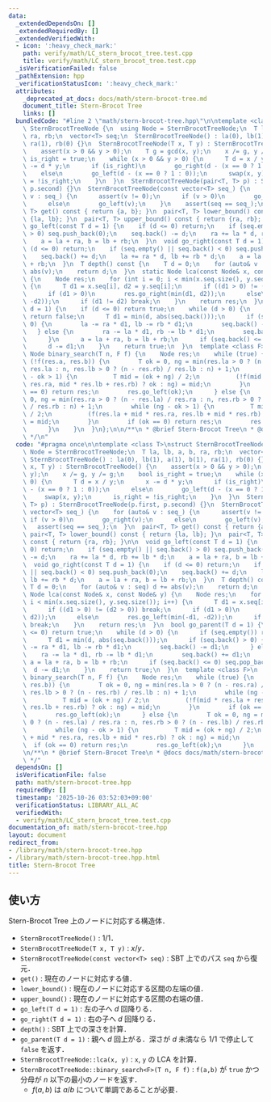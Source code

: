 ```yaml
---
data:
  _extendedDependsOn: []
  _extendedRequiredBy: []
  _extendedVerifiedWith:
  - icon: ':heavy_check_mark:'
    path: verify/math/LC_stern_brocot_tree.test.cpp
    title: verify/math/LC_stern_brocot_tree.test.cpp
  _isVerificationFailed: false
  _pathExtension: hpp
  _verificationStatusIcon: ':heavy_check_mark:'
  attributes:
    _deprecated_at_docs: docs/math/stern-brocot-tree.md
    document_title: Stern-Brocot Tree
    links: []
  bundledCode: "#line 2 \"math/stern-brocot-tree.hpp\"\n\ntemplate <class T>\nstruct\
    \ SternBrocotTreeNode {\n  using Node = SternBrocotTreeNode;\n  T la, lb, a, b,\
    \ ra, rb;\n  vector<T> seq;\n  SternBrocotTreeNode() : la(0), lb(1), a(1), b(1),\
    \ ra(1), rb(0) {}\n  SternBrocotTreeNode(T x, T y) : SternBrocotTreeNode() {\n\
    \    assert(x > 0 && y > 0);\n    T g = gcd(x, y);\n    x /= g, y /= g;\n    bool\
    \ is_right = true;\n    while (x > 0 && y > 0) {\n      T d = x / y;\n      x\
    \ -= d * y;\n      if (is_right)\n        go_right(d - (x == 0 ? 1 : 0));\n  \
    \    else\n        go_left(d - (x == 0 ? 1 : 0));\n      swap(x, y);\n      is_right\
    \ = !is_right;\n    }\n  }\n  SternBrocotTreeNode(pair<T, T> p) : SternBrocotTreeNode(p.first,\
    \ p.second) {}\n  SternBrocotTreeNode(const vector<T> seq_) {\n    for (auto&\
    \ v : seq_) {\n      assert(v != 0);\n      if (v > 0)\n        go_right(v);\n\
    \      else\n        go_left(v);\n    }\n    assert(seq == seq_);\n  }\n  pair<T,\
    \ T> get() const { return {a, b}; }\n  pair<T, T> lower_bound() const { return\
    \ {la, lb}; }\n  pair<T, T> upper_bound() const { return {ra, rb}; }\n\n  void\
    \ go_left(const T d = 1) {\n    if (d <= 0) return;\n    if (seq.empty() || seq.back()\
    \ > 0) seq.push_back(0);\n    seq.back() -= d;\n    ra += la * d, rb += lb * d;\n\
    \    a = la + ra, b = lb + rb;\n  }\n  void go_right(const T d = 1) {\n    if\
    \ (d <= 0) return;\n    if (seq.empty() || seq.back() < 0) seq.push_back(0);\n\
    \    seq.back() += d;\n    la += ra * d, lb += rb * d;\n    a = la + ra, b = lb\
    \ + rb;\n  }\n  T depth() const {\n    T d = 0;\n    for (auto& v : seq) d +=\
    \ abs(v);\n    return d;\n  }\n  static Node lca(const Node& x, const Node& y)\
    \ {\n    Node res;\n    for (int i = 0; i < min(x.seq.size(), y.seq.size()); i++)\
    \ {\n      T d1 = x.seq[i], d2 = y.seq[i];\n      if ((d1 > 0) != (d2 > 0)) break;\n\
    \      if (d1 > 0)\n        res.go_right(min(d1, d2));\n      else\n        res.go_left(min(-d1,\
    \ -d2));\n      if (d1 != d2) break;\n    }\n    return res;\n  }\n  bool go_parent(T\
    \ d = 1) {\n    if (d <= 0) return true;\n    while (d > 0) {\n      if (seq.empty())\
    \ return false;\n      T d1 = min(d, abs(seq.back()));\n      if (seq.back() >\
    \ 0) {\n        la -= ra * d1, lb -= rb * d1;\n        seq.back() -= d1;\n   \
    \   } else {\n        ra -= la * d1, rb -= lb * d1;\n        seq.back() += d1;\n\
    \      }\n      a = la + ra, b = lb + rb;\n      if (seq.back() <= 0) seq.pop_back();\n\
    \      d -= d1;\n    }\n    return true;\n  }\n  template <class F>\n  static\
    \ Node binary_search(T n, F f) {\n    Node res;\n    while (true) {\n      if\
    \ (!f(res.a, res.b)) {\n        T ok = 0, ng = min(res.la > 0 ? (n - res.ra) /\
    \ res.la : n, res.lb > 0 ? (n - res.rb) / res.lb : n) + 1;\n        while (ng\
    \ - ok > 1) {\n          T mid = (ok + ng) / 2;\n          (!f(mid * res.la +\
    \ res.ra, mid * res.lb + res.rb) ? ok : ng) = mid;\n        }\n        if (ok\
    \ == 0) return res;\n        res.go_left(ok);\n      } else {\n        T ok =\
    \ 0, ng = min(res.ra > 0 ? (n - res.la) / res.ra : n, res.rb > 0 ? (n - res.lb)\
    \ / res.rb : n) + 1;\n        while (ng - ok > 1) {\n          T mid = (ok + ng)\
    \ / 2;\n          (f(res.la + mid * res.ra, res.lb + mid * res.rb) ? ok : ng)\
    \ = mid;\n        }\n        if (ok == 0) return res;\n        res.go_left(ok);\n\
    \      }\n    }\n  }\n};\n\n/**\n * @brief Stern-Brocot Tree\n * @docs docs/math/stern-brocot-tree.md\n\
    \ */\n"
  code: "#pragma once\n\ntemplate <class T>\nstruct SternBrocotTreeNode {\n  using\
    \ Node = SternBrocotTreeNode;\n  T la, lb, a, b, ra, rb;\n  vector<T> seq;\n \
    \ SternBrocotTreeNode() : la(0), lb(1), a(1), b(1), ra(1), rb(0) {}\n  SternBrocotTreeNode(T\
    \ x, T y) : SternBrocotTreeNode() {\n    assert(x > 0 && y > 0);\n    T g = gcd(x,\
    \ y);\n    x /= g, y /= g;\n    bool is_right = true;\n    while (x > 0 && y >\
    \ 0) {\n      T d = x / y;\n      x -= d * y;\n      if (is_right)\n        go_right(d\
    \ - (x == 0 ? 1 : 0));\n      else\n        go_left(d - (x == 0 ? 1 : 0));\n \
    \     swap(x, y);\n      is_right = !is_right;\n    }\n  }\n  SternBrocotTreeNode(pair<T,\
    \ T> p) : SternBrocotTreeNode(p.first, p.second) {}\n  SternBrocotTreeNode(const\
    \ vector<T> seq_) {\n    for (auto& v : seq_) {\n      assert(v != 0);\n     \
    \ if (v > 0)\n        go_right(v);\n      else\n        go_left(v);\n    }\n \
    \   assert(seq == seq_);\n  }\n  pair<T, T> get() const { return {a, b}; }\n \
    \ pair<T, T> lower_bound() const { return {la, lb}; }\n  pair<T, T> upper_bound()\
    \ const { return {ra, rb}; }\n\n  void go_left(const T d = 1) {\n    if (d <=\
    \ 0) return;\n    if (seq.empty() || seq.back() > 0) seq.push_back(0);\n    seq.back()\
    \ -= d;\n    ra += la * d, rb += lb * d;\n    a = la + ra, b = lb + rb;\n  }\n\
    \  void go_right(const T d = 1) {\n    if (d <= 0) return;\n    if (seq.empty()\
    \ || seq.back() < 0) seq.push_back(0);\n    seq.back() += d;\n    la += ra * d,\
    \ lb += rb * d;\n    a = la + ra, b = lb + rb;\n  }\n  T depth() const {\n   \
    \ T d = 0;\n    for (auto& v : seq) d += abs(v);\n    return d;\n  }\n  static\
    \ Node lca(const Node& x, const Node& y) {\n    Node res;\n    for (int i = 0;\
    \ i < min(x.seq.size(), y.seq.size()); i++) {\n      T d1 = x.seq[i], d2 = y.seq[i];\n\
    \      if ((d1 > 0) != (d2 > 0)) break;\n      if (d1 > 0)\n        res.go_right(min(d1,\
    \ d2));\n      else\n        res.go_left(min(-d1, -d2));\n      if (d1 != d2)\
    \ break;\n    }\n    return res;\n  }\n  bool go_parent(T d = 1) {\n    if (d\
    \ <= 0) return true;\n    while (d > 0) {\n      if (seq.empty()) return false;\n\
    \      T d1 = min(d, abs(seq.back()));\n      if (seq.back() > 0) {\n        la\
    \ -= ra * d1, lb -= rb * d1;\n        seq.back() -= d1;\n      } else {\n    \
    \    ra -= la * d1, rb -= lb * d1;\n        seq.back() += d1;\n      }\n     \
    \ a = la + ra, b = lb + rb;\n      if (seq.back() <= 0) seq.pop_back();\n    \
    \  d -= d1;\n    }\n    return true;\n  }\n  template <class F>\n  static Node\
    \ binary_search(T n, F f) {\n    Node res;\n    while (true) {\n      if (!f(res.a,\
    \ res.b)) {\n        T ok = 0, ng = min(res.la > 0 ? (n - res.ra) / res.la : n,\
    \ res.lb > 0 ? (n - res.rb) / res.lb : n) + 1;\n        while (ng - ok > 1) {\n\
    \          T mid = (ok + ng) / 2;\n          (!f(mid * res.la + res.ra, mid *\
    \ res.lb + res.rb) ? ok : ng) = mid;\n        }\n        if (ok == 0) return res;\n\
    \        res.go_left(ok);\n      } else {\n        T ok = 0, ng = min(res.ra >\
    \ 0 ? (n - res.la) / res.ra : n, res.rb > 0 ? (n - res.lb) / res.rb : n) + 1;\n\
    \        while (ng - ok > 1) {\n          T mid = (ok + ng) / 2;\n          (f(res.la\
    \ + mid * res.ra, res.lb + mid * res.rb) ? ok : ng) = mid;\n        }\n      \
    \  if (ok == 0) return res;\n        res.go_left(ok);\n      }\n    }\n  }\n};\n\
    \n/**\n * @brief Stern-Brocot Tree\n * @docs docs/math/stern-brocot-tree.md\n\
    \ */"
  dependsOn: []
  isVerificationFile: false
  path: math/stern-brocot-tree.hpp
  requiredBy: []
  timestamp: '2025-10-26 03:52:03+09:00'
  verificationStatus: LIBRARY_ALL_AC
  verifiedWith:
  - verify/math/LC_stern_brocot_tree.test.cpp
documentation_of: math/stern-brocot-tree.hpp
layout: document
redirect_from:
- /library/math/stern-brocot-tree.hpp
- /library/math/stern-brocot-tree.hpp.html
title: Stern-Brocot Tree
---
```

## 使い方

Stern-Brocot Tree 上のノードに対応する構造体．

- `SternBrocotTreeNode()` : $1/1$．
- `SternBrocotTreeNode(T x, T y)` : $x/y$．
- `SternBrocotTreeNode(const vector<T> seq)` : SBT 上でのパス `seq` から復元．
- `get()` : 現在のノードに対応する値．
- `lower_bound()` : 現在のノードに対応する区間の左端の値．
- `upper_bound()` : 現在のノードに対応する区間の右端の値．
- `go_left(T d = 1)` : 左の子へ $d$ 回降りる．
- `go_right(T d = 1)` : 右の子へ $d$ 回降りる．
- `depth()` : SBT 上での深さを計算．
- `go_parent(T d = 1)` : 親へ $d$ 回上がる．深さが $d$ 未満なら $1/1$ で停止して `false` を返す．
- `SternBrocotTreeNode::lca(x, y)` : `x`, `y` の LCA を計算．
- `SternBrocotTreeNode::binary_search<F>(T n, F f)` : `f(a,b)` が `true` かつ分母が $n$ 以下の最小のノードを返す．
  - $f(a,b)$ は $a/b$ について単調であることが必要．